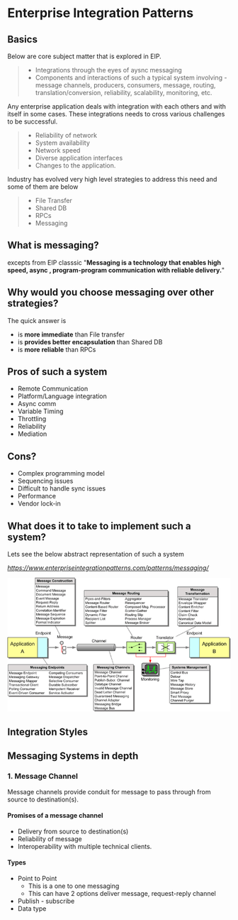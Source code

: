 # Enterprise Integration Patterns
## Basics
Below are core subject matter that is explored in EIP.<br>
> * Integrations through the eyes of aysnc messaging
> * Components and interactions of such a typical system involving - message channels, producers, consumers, message, routing, translation/conversion, reliability, scalability, monitoring, etc.

Any enterprise application deals with integration with each others and with itself in some cases. These integrations needs to cross various challenges to be successful.
> * Reliability of network
> * System availability
> * Network speed
> * Diverse application interfaces
> * Changes to the application.

Industry has evolved very high level strategies to address this need and some of them are below
> * File Transfer
> * Shared DB
> * RPCs
> * Messaging

## What is messaging?
excepts from EIP classsic "**Messaging is a technology that enables high speed, async , program-program communication with reliable delivery.**"

## Why would you choose messaging over other strategies?
The quick answer is <br>
- is **more immediate** than File transfer
- is **provides better encapsulation** than Shared DB
- is **more reliable** than RPCs

## Pros of such a system
- Remote Communication
- Platform/Language integration
- Async comm
- Variable Timing
- Throttling
- Reliability
- Mediation

## Cons?
- Complex programming model
- Sequencing issues
- Difficult to handle sync issues
- Performance
- Vendor lock-in

## What does it to take to implement such a system?
Lets see the below abstract representation of such a system 

*https://www.enterpriseintegrationpatterns.com/patterns/messaging/*


![alt text][logo2]

[logo2]: eaiflow.png  ""

## Integration Styles

## Messaging Systems in depth

### 1. Message Channel
Message channels provide conduit for message to pass through from source to destination(s). 

#### Promises of a message channel
* Delivery from source to destination(s)
* Reliability of message
* Interoperability with multiple technical clients.

#### Types
* Point to Point
    * This is a one to one messaging
    * This can have 2 options deliver message, request-reply channel
* Publish - subscribe
* Data type 

